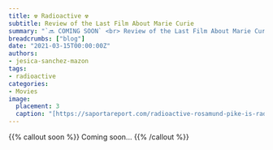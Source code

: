 ```yaml
---
title: ☢️ Radioactive ☢️
subtitle: Review of the Last Film About Marie Curie
summary: "`🔜 COMING SOON` <br> Review of the Last Film About Marie Curie."
breadcrumbs: ["blog"]
date: "2021-03-15T00:00:00Z"
authors:
- jesica-sanchez-mazon
tags:
- radioactive
categories:
- Movies
image:
  placement: 3
  caption: "[https://saportareport.com/radioactive-rosamund-pike-is-radiant-in-role-of-madame-curie-2/columnists/eleanor/](https://saportareport.com/radioactive-rosamund-pike-is-radiant-in-role-of-madame-curie-2/columnists/eleanor/)"
---
```


{{% callout soon %}}
Coming soon...
{{% /callout %}}
